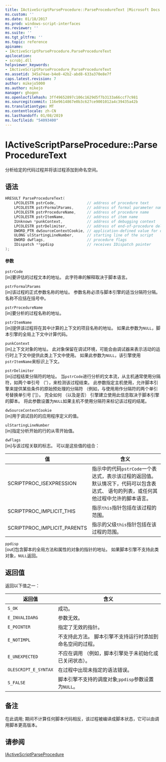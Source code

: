 ```yaml
---
title: IActiveScriptParseProcedure::ParseProcedureText |Microsoft Docs
ms.custom: ''
ms.date: 01/18/2017
ms.prod: windows-script-interfaces
ms.reviewer: ''
ms.suite: ''
ms.tgt_pltfrm: ''
ms.topic: reference
apiname:
- IActiveScriptParseProcedure.ParseProcedureText
apilocation:
- scrobj.dll
helpviewer_keywords:
- IActiveScriptParseProcedure_ParseProcedureText
ms.assetid: 345a74ae-b4e8-42b2-abd8-633a370e8e7f
caps.latest.revision: 7
author: mikejo5000
ms.author: mikejo
manager: ghogen
ms.openlocfilehash: 3ff49652897c106c1629d5f7b3133a66ccf7c981
ms.sourcegitcommit: 116e9614867e0b3c627ce9001012a4c39435a42b
ms.translationtype: MT
ms.contentlocale: zh-CN
ms.lasthandoff: 01/08/2019
ms.locfileid: "54093400"
---
```

# <a name="iactivescriptparseprocedureparseproceduretext"></a>IActiveScriptParseProcedure::ParseProcedureText
分析给定的代码过程并将该过程添加到命名空间。  
  
## <a name="syntax"></a>语法  
  
```cpp
HRESULT ParseProcedureText(  
    LPCOLESTR pstrCode,              // address of procedure text  
    LPCOLESTR pstrFormalParams,      // address of formal parameter names  
    LPCOLESTR pstrProcedureName,     // address of procedure name  
    LPCOLESTR pstrItemName,          // address of item name  
    IUnknown *punkContext,           // address of debugging context  
    LPCOLESTR pstrDelimiter,         // address of end-of-procedure delimiter  
    DWORD_PTR dwSourceContextCookie, // application-defined value for debugging  
    ULONG ulStartingLineNumber,      // starting line of the script  
    DWORD dwFlags,                   // procedure flags  
    IDispatch **ppdisp               // receives IDispatch pointer  
);  
```  
  
#### <a name="parameters"></a>参数  
 `pstrCode`  
 [in]要评估的过程文本的地址。 此字符串的解释取决于脚本语言。  
  
 `pstrFormalParams`  
 [in]该过程的正式参数名称的地址。 参数名称必须与脚本引擎的适当分隔符分隔。 名称不应括在括号中。  
  
 `pstrProcedureName`  
 [in]要分析的过程名称的地址。  
  
 `pstrItemName`  
 [in]提供该过程将在其中计算的上下文的项目名称的地址。 如果此参数为`NULL`，脚本引擎的全局上下文中计算代码。  
  
 `punkContext`  
 [in]上下文对象的地址。 此对象保留在调试环境，可能会由调试器来表示活动的运行时上下文中提供此类上下文中使用。 如果此参数为`NULL`，该引擎使用`pstrItemName`来标识上下文。  
  
 `pstrDelimiter`  
 [in]过程结束分隔符的地址。 当`pstrCode`进行分析的文本流，从主机通常使用分隔符，如两个单引号 （'），来检测该过程结束。 此参数指定主机使用，允许脚本引擎来提供某些条件的原始预处理的分隔符 （例如，与使用用作分隔符的两个单引号替换单引号 [']）。 完全如何 （以及是否） 引擎建立使用此信息取决于脚本引擎的脚本。 将此参数设置为`NULL`如果主机不使用分隔符来标记该过程的结尾。  
  
 `dwSourceContextCookie`  
 [in]用于调试目的的应用程序定义的值。  
  
 `ulStartingLineNumber`  
 [in]指定分析开始的行的从零开始值。  
  
 `dwFlags`  
 [in]与该过程关联的标志。 可以是这些值的组合：  
  
|值|含义|  
|-----------|-------------|  
|SCRIPTPROC_ISEXPRESSION|指示中的代码`pstrCode`一个表达式，表示该过程的返回值。 默认情况下，代码可以包含表达式、 语句的列表，或任何其他过程中允许的脚本语言。|  
|SCRIPTPROC_IMPLICIT_THIS|指示`this`指针包括在该过程的范围。|  
|SCRIPTPROC_IMPLICIT_PARENTS|指示的父级`this`指针包括在该过程的范围。|  
  
 `ppdisp`  
 [out]包含脚本的全局方法和属性的对象的指针的地址。 如果脚本引擎不支持此类对象，`NULL`返回。  
  
## <a name="return-value"></a>返回值  
 返回以下值之一：  
  
|返回值|含义|  
|------------------|-------------|  
|`S_OK`|成功。|  
|`E_INVALIDARG`|参数无效。|  
|`E_POINTER`|指定了无效的指针。|  
|`E_NOTIMPL`|不支持此方法。 脚本引擎不支持运行时添加到命名空间的过程。|  
|`E_UNEXPECTED`|不应在调用 （例如，脚本引擎处于未初始化或已关闭状态）。|  
|`OLESCRIPT_E_SYNTAX`|在过程中出现未指定的语法错误。|  
|`S_FALSE`|脚本引擎不支持的调度对象;`ppdisp`参数设置为`NULL`。|  
  
## <a name="remarks"></a>备注  
 在此调用; 期间不计算任何脚本代码相反，该过程被编译成脚本状态，它可以由调用脚本更高版本。  
  
## <a name="see-also"></a>请参阅  
 [IActiveScriptParseProcedure](../../winscript/reference/iactivescriptparseprocedure.md)